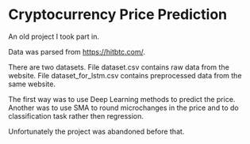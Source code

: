 # Cryptocurrency Price Prediction

An old project I took part in.

Data was parsed from https://hitbtc.com/.

There are two datasets. File dataset.csv contains raw data from the website. File dataset_for_lstm.csv contains preprocessed data from the same website.

The first way was to use Deep Learning methods to predict the price.
Another was to use SMA to round microchanges in the price and to do classification task rather then regression.

Unfortunately the project was abandoned before that.
